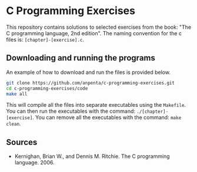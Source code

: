 # C Programming Exercises

This repository contains solutions to selected exercises from the book: "The C programming language, 2nd edition". The naming convention for the c files is: ```[chapter]-[exercise].c```.

## Downloading and running the programs

An example of how to download and run the files is provided below.

```bash
git clone https://github.com/anpenta/c-programming-exercises.git
cd c-programming-exercises/code
make all
```

This will compile all the files into separate executables using the ```Makefile```. You can then run the executables with the command: ```./[chapter]-[exercise]```. You can remove all the executables with the command: ```make clean```.

## Sources
* Kernighan, Brian W., and Dennis M. Ritchie. The C programming language. 2006.
